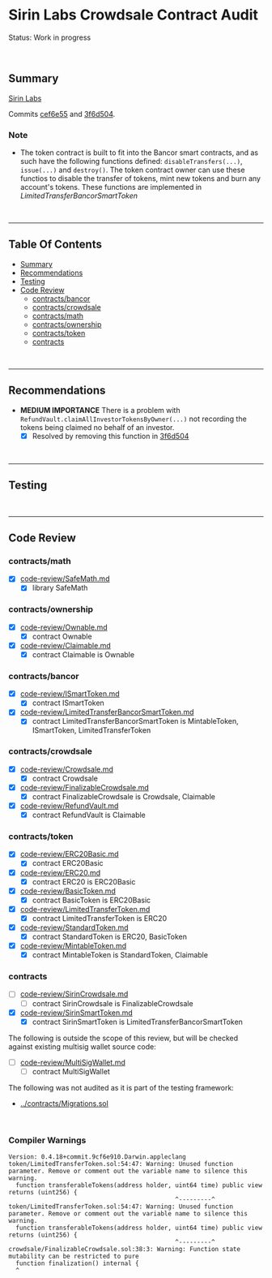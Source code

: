 # Sirin Labs Crowdsale Contract Audit

Status: Work in progress

<br />

## Summary

[Sirin Labs](https://sirinlabs.com/)

Commits
[cef6e55](https://github.com/sirin-labs/crowdsale-smart-contract/commit/cef6e5535d5460b46e9bd5da9433d6c80c50f3bf) and
[3f6d504](https://github.com/sirin-labs/crowdsale-smart-contract/commit/3f6d504f5ab26d908bd3968bc37749f82894411f).

### Note

* The token contract is built to fit into the Bancor smart contracts, and as such have the following functions defined:
  `disableTransfers(...)`, `issue(...)` and `destroy()`. The token contract owner can use these functios to disable the transfer
  of tokens, mint new tokens and burn any account's tokens. These functions are implemented in *LimitedTransferBancorSmartToken*

<br />

<hr />

## Table Of Contents

* [Summary](#summary)
* [Recommendations](#recommendations)
* [Testing](#testing)
* [Code Review](#code-review)
  * [contracts/bancor](contractsbancor)
  * [contracts/crowdsale](contractscrowdsale)
  * [contracts/math](contractsmath)
  * [contracts/ownership](contractsownership)
  * [contracts/token](contractstoken)
  * [contracts](contracts)

<br />

<hr />

## Recommendations

* **MEDIUM IMPORTANCE** There is a problem with `RefundVault.claimAllInvestorTokensByOwner(...)` not recording the
  tokens being claimed no behalf of an investor.
  * [x] Resolved by removing this function in [3f6d504](https://github.com/sirin-labs/crowdsale-smart-contract/commit/3f6d504f5ab26d908bd3968bc37749f82894411f)

<br />

<hr />

## Testing

<br />

<hr />

## Code Review

### contracts/math

* [x] [code-review/SafeMath.md](code-review/SafeMath.md)
  * [x] library SafeMath

### contracts/ownership

* [x] [code-review/Ownable.md](code-review/Ownable.md)
  * [x] contract Ownable
* [x] [code-review/Claimable.md](code-review/Claimable.md)
  * [x] contract Claimable is Ownable

### contracts/bancor

* [x] [code-review/ISmartToken.md](code-review/ISmartToken.md)
  * [x] contract ISmartToken
* [x] [code-review/LimitedTransferBancorSmartToken.md](code-review/LimitedTransferBancorSmartToken.md)
  * [x] contract LimitedTransferBancorSmartToken is MintableToken, ISmartToken, LimitedTransferToken

### contracts/crowdsale

* [x] [code-review/Crowdsale.md](code-review/Crowdsale.md)
  * [x] contract Crowdsale
* [x] [code-review/FinalizableCrowdsale.md](code-review/FinalizableCrowdsale.md)
  * [x] contract FinalizableCrowdsale is Crowdsale, Claimable
* [x] [code-review/RefundVault.md](code-review/RefundVault.md)
  * [x] contract RefundVault is Claimable

### contracts/token

* [x] [code-review/ERC20Basic.md](code-review/ERC20Basic.md)
  * [x] contract ERC20Basic
* [x] [code-review/ERC20.md](code-review/ERC20.md)
  * [x] contract ERC20 is ERC20Basic
* [x] [code-review/BasicToken.md](code-review/BasicToken.md)
  * [x] contract BasicToken is ERC20Basic
* [x] [code-review/LimitedTransferToken.md](code-review/LimitedTransferToken.md)
  * [x] contract LimitedTransferToken is ERC20
* [x] [code-review/StandardToken.md](code-review/StandardToken.md)
  * [x] contract StandardToken is ERC20, BasicToken
* [x] [code-review/MintableToken.md](code-review/MintableToken.md)
  * [x] contract MintableToken is StandardToken, Claimable

### contracts

* [ ] [code-review/SirinCrowdsale.md](code-review/SirinCrowdsale.md)
  * [ ] contract SirinCrowdsale is FinalizableCrowdsale
* [x] [code-review/SirinSmartToken.md](code-review/SirinSmartToken.md)
  * [x] contract SirinSmartToken is LimitedTransferBancorSmartToken

The following is outside the scope of this review, but will be checked against existing multisig wallet source code:

* [ ] [code-review/MultiSigWallet.md](code-review/MultiSigWallet.md)
  * [ ] contract MultiSigWallet

The following was not audited as it is part of the testing framework:

* [../contracts/Migrations.sol](../contracts/Migrations.sol)

<br />

### Compiler Warnings

```
Version: 0.4.18+commit.9cf6e910.Darwin.appleclang
token/LimitedTransferToken.sol:54:47: Warning: Unused function parameter. Remove or comment out the variable name to silence this warning.
  function transferableTokens(address holder, uint64 time) public view returns (uint256) {
                                              ^---------^
token/LimitedTransferToken.sol:54:47: Warning: Unused function parameter. Remove or comment out the variable name to silence this warning.
  function transferableTokens(address holder, uint64 time) public view returns (uint256) {
                                              ^---------^
crowdsale/FinalizableCrowdsale.sol:38:3: Warning: Function state mutability can be restricted to pure
  function finalization() internal {
  ^
```
